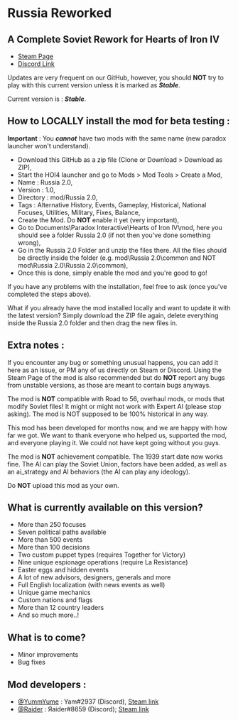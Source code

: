 # Russia Reworked
## A Complete Soviet Rework for Hearts of Iron IV

- [Steam Page](https://steamcommunity.com/sharedfiles/filedetails/?id=2092066524)
- [Discord Link](https://discord.gg/xf5PUxK)

Updates are very frequent on our GitHub, however, you should **NOT** try to play with this current version unless it is marked as **_Stable_**.

Current version is : **_Stable_**.

## How to LOCALLY install the mod for beta testing :

**Important** : You **_cannot_** have two mods with the same name (new paradox launcher won't understand).

- Download this GitHub as a zip file (Clone or Download > Download as ZIP),
- Start the HOI4 launcher and go to Mods > Mod Tools > Create a Mod,
- Name : Russia 2.0,
- Version : 1.0,
- Directory : mod/Russia 2.0,
- Tags : Alternative History, Events, Gameplay, Historical, National Focuses, Utilities, Military, Fixes, Balance,
- Create the Mod. Do **NOT** enable it yet (very important),
- Go to Documents\Paradox Interactive\Hearts of Iron IV\mod, here you should see a folder Russia 2.0 (if not then you've done something wrong),
- Go in the Russia 2.0 Folder and unzip the files there. All the files should be directly inside the folder (e.g. mod\Russia 2.0\common and NOT mod\Russia 2.0\Russia 2.0\common),
- Once this is done, simply enable the mod and you're good to go!

If you have any problems with the installation, feel free to ask (once you've completed the steps above).

What if you already have the mod installed locally and want to update it with the latest version?
Simply download the ZIP file again, delete everything inside the Russia 2.0 folder and then drag the new files in.

## Extra notes :

If you encounter any bug or something unusual happens, you can add it here as an issue, or PM any of us directly on Steam or Discord. Using the Steam Page of the mod is also recommended but do **NOT** report any bugs from unstable versions, as those are meant to contain bugs anyways.

The mod is **NOT** compatible with Road to 56, overhaul mods, or mods that modify Soviet files! It might or might not work with Expert AI (please stop asking). The mod is NOT supposed to be 100% historical in any way.

This mod has been developed for months now, and we are happy with how far we got. We want to thank everyone who helped us, supported the mod, and everyone playing it. We could not have kept going without you guys.

The mod is **NOT** achievement compatible. The 1939 start date now works fine. The AI can play the Soviet Union, factors have been added, as well as an ai_strategy and AI behaviors (the AI can play any ideology).

Do **NOT** upload this mod as your own.

## What is currently available on this version?

- More than 250 focuses
- Seven political paths available
- More than 500 events
- More than 100 decisions
- Two custom puppet types (requires Together for Victory)
- Nine unique espionage operations (require La Resistance)
- Easter eggs and hidden events
- A lot of new advisors, designers, generals and more
- Full English localization (with news events as well)
- Unique game mechanics
- Custom nations and flags
- More than 12 country leaders
- And so much more..!

## What is to come?

- Minor improvements
- Bug fixes

## Mod developers :
- [@YummYume](https://github.com/YummYume) : Yam#2937 (Discord), [Steam link](https://steamcommunity.com/profiles/76561198081584510)
- [@Raider](https://github.com/Raider472) : Яaider#8659 (Discord); [Steam link](https://steamcommunity.com/profiles/76561198082391047)
